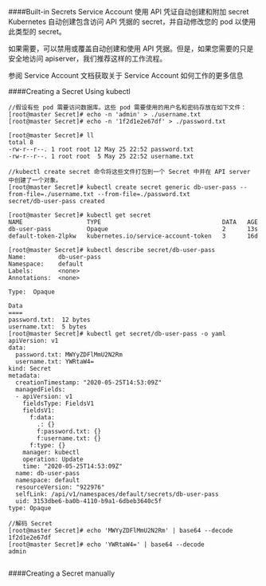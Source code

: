 ####Built-in Secrets
Service Account 使用 API 凭证自动创建和附加 secret
Kubernetes 自动创建包含访问 API 凭据的 secret，并自动修改您的 pod 以使用此类型的 secret。

如果需要，可以禁用或覆盖自动创建和使用 API 凭据。但是，如果您需要的只是安全地访问 apiserver，我们推荐这样的工作流程。

参阅 Service Account 文档获取关于 Service Account 如何工作的更多信息

####Creating a Secret Using kubectl

```
//假设有些 pod 需要访问数据库。这些 pod 需要使用的用户名和密码存放在如下文件：
[root@master Secret]# echo -n 'admin' > ./username.txt
[root@master Secret]# echo -n '1f2d1e2e67df' > ./password.txt

[root@master Secret]# ll
total 8
-rw-r--r--. 1 root root 12 May 25 22:52 password.txt
-rw-r--r--. 1 root root  5 May 25 22:52 username.txt

//kubectl create secret 命令将这些文件打包到一个 Secret 中并在 API server 中创建了一个对象。
[root@master Secret]# kubectl create secret generic db-user-pass --from-file=./username.txt --from-file=./password.txt
secret/db-user-pass created

[root@master Secret]# kubectl get secret
NAME                  TYPE                                  DATA   AGE
db-user-pass          Opaque                                2      13s
default-token-2lpkw   kubernetes.io/service-account-token   3      16d

[root@master Secret]# kubectl describe secret/db-user-pass
Name:         db-user-pass
Namespace:    default
Labels:       <none>
Annotations:  <none>

Type:  Opaque

Data
====
password.txt:  12 bytes
username.txt:  5 bytes
[root@master Secret]# kubectl get secret/db-user-pass -o yaml
apiVersion: v1
data:
  password.txt: MWYyZDFlMmU2N2Rm
  username.txt: YWRtaW4=
kind: Secret
metadata:
  creationTimestamp: "2020-05-25T14:53:09Z"
  managedFields:
  - apiVersion: v1
    fieldsType: FieldsV1
    fieldsV1:
      f:data:
        .: {}
        f:password.txt: {}
        f:username.txt: {}
      f:type: {}
    manager: kubectl
    operation: Update
    time: "2020-05-25T14:53:09Z"
  name: db-user-pass
  namespace: default
  resourceVersion: "922976"
  selfLink: /api/v1/namespaces/default/secrets/db-user-pass
  uid: 3153dbe6-ba0b-4110-b9a1-6dbeb3640c5f
type: Opaque

//解码 Secret
[root@master Secret]# echo 'MWYyZDFlMmU2N2Rm' | base64 --decode
1f2d1e2e67df
[root@master Secret]# echo 'YWRtaW4=' | base64 --decode
admin


```

####Creating a Secret manually